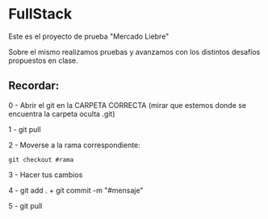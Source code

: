# FullStack

Este es el proyecto de prueba "Mercado Liebre"

Sobre el mismo realizamos pruebas y avanzamos con los distintos desafíos propuestos en clase.

## Recordar:

0 - Abrir el git en la CARPETA CORRECTA (mirar que estemos donde se encuentra la carpeta oculta .git)

1 - git pull

2 - Moverse a la rama correspondiente:

    git checkout #rama

3 - Hacer tus cambios

4 - git add . + git commit -m "#mensaje"

5 - git pull